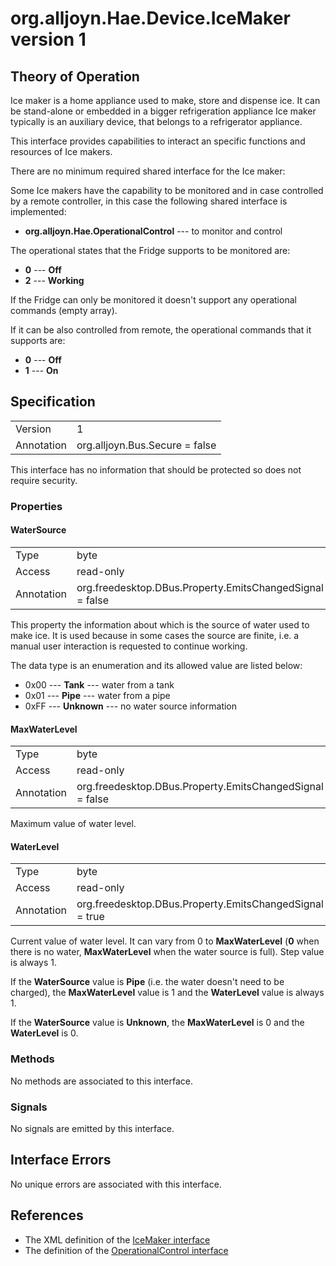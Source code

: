 # org.alljoyn.Hae.Device.IceMaker version 1

## Theory of Operation

Ice maker is a home appliance used to make, store and dispense ice. It can 
be stand-alone or embedded in a bigger refrigeration appliance 
Ice maker typically is an auxiliary device, that belongs to a refrigerator
appliance.

This interface provides capabilities to interact an specific functions and
resources of Ice makers.

There are no minimum required shared interface for the Ice maker:

Some Ice makers have the capability to be monitored and in case controlled by a
remote controller, in this case the following shared interface is implemented:

  * **org.alljoyn.Hae.OperationalControl** --- to monitor and control

The operational states that the Fridge supports to be monitored are:

  * **0** --- **Off**
  * **2** --- **Working**

If the Fridge can only be monitored it doesn't support any operational commands
(empty array).

If it can be also controlled from remote, the operational commands that it
supports are:

  * **0** --- **Off**
  * **1** --- **On**

## Specification

|            |                                                          |
| ---------- | -------------------------------------------------------- |
| Version    | 1                                                        |
| Annotation | org.alljoyn.Bus.Secure = false                           |

This interface has no information that should be protected so does not require
security.

### Properties

#### WaterSource

|            |                                                          |
| ---------- | -------------------------------------------------------- |
| Type       | byte                                                     |
| Access     | read-only                                                |
| Annotation | org.freedesktop.DBus.Property.EmitsChangedSignal = false |

This property the information about which is the source of water used to make
ice. It is used because in some cases the source are finite, i.e. a manual user
interaction is requested to continue working.

The data type is an enumeration and its allowed value are listed below:

  * 0x00 --- **Tank** --- water from a tank
  * 0x01 --- **Pipe** --- water from a pipe
  * 0xFF --- **Unknown** --- no water source information

#### MaxWaterLevel

|            |                                                          |
| ---------- | -------------------------------------------------------- |
| Type       | byte                                                     |
| Access     | read-only                                                |
| Annotation | org.freedesktop.DBus.Property.EmitsChangedSignal = false |

Maximum value of water level.

#### WaterLevel

|            |                                                          |
| ---------- | -------------------------------------------------------- |
| Type       | byte                                                     |
| Access     | read-only                                                |
| Annotation | org.freedesktop.DBus.Property.EmitsChangedSignal = true  |

Current value of water level.
It can vary from 0 to **MaxWaterLevel** (**0** when there is no water,
**MaxWaterLevel** when the water source is full).
Step value is always 1.

If the **WaterSource** value is **Pipe** (i.e. the water doesn't need to be
charged), the **MaxWaterLevel** value is 1 and the **WaterLevel** value is
always 1.

If the **WaterSource** value is **Unknown**, the **MaxWaterLevel** is 0 and the
**WaterLevel** is 0.

### Methods

No methods are associated to this interface.

### Signals

No signals are emitted by this interface.

## Interface Errors

No unique errors are associated with this interface.

## References

  * The XML definition of the [IceMaker interface](IceMaker-v1.xml)
  * The definition of the [OperationalControl interface](org.alljoyn.Hae/OperationalControl-v1)
